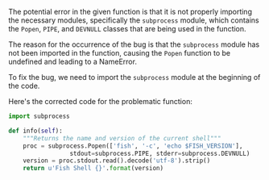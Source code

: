 The potential error in the given function is that it is not properly importing the necessary modules, specifically the `subprocess` module, which contains the `Popen`, `PIPE`, and `DEVNULL` classes that are being used in the function.

The reason for the occurrence of the bug is that the `subprocess` module has not been imported in the function, causing the `Popen` function to be undefined and leading to a NameError.

To fix the bug, we need to import the `subprocess` module at the beginning of the code.

Here's the corrected code for the problematic function:

```python
import subprocess

def info(self):
    """Returns the name and version of the current shell"""
    proc = subprocess.Popen(['fish', '-c', 'echo $FISH_VERSION'],
                 stdout=subprocess.PIPE, stderr=subprocess.DEVNULL)
    version = proc.stdout.read().decode('utf-8').strip()
    return u'Fish Shell {}'.format(version)
```